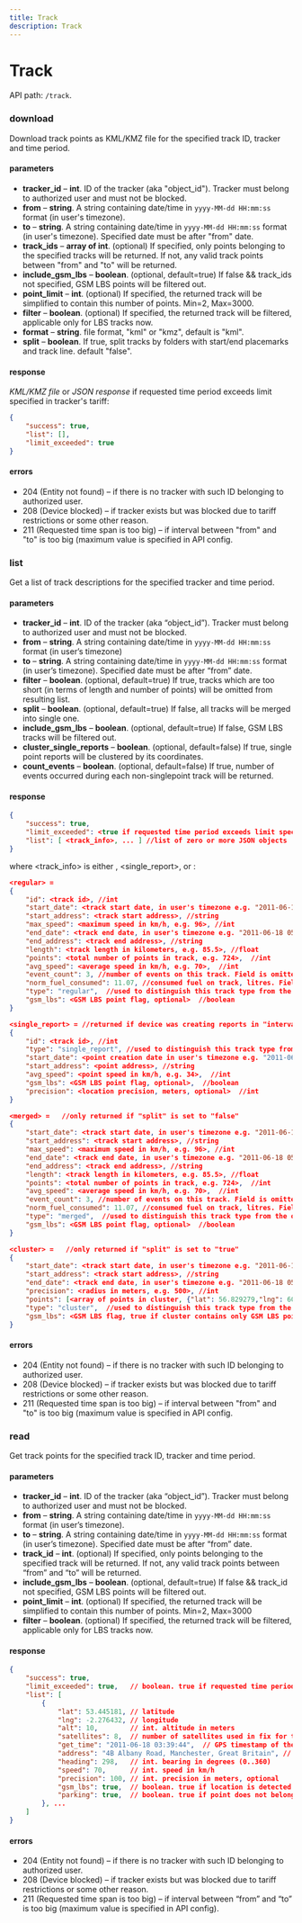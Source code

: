 ```yaml
---
title: Track
description: Track
---
```


# Track

API path: `/track`.

### download
Download track points as KML/KMZ file for the specified track ID, tracker and time period.

#### parameters
* **tracker_id** – **int**. ID of the tracker (aka "object_id"). Tracker must belong to authorized user and must not be blocked.
* **from** – **string**. A string containing date/time in `yyyy-MM-dd HH:mm:ss` format (in user's timezone).
* **to** – **string**. A string containing date/time in `yyyy-MM-dd HH:mm:ss` format (in user's timezone). Specified date must be after "from" date.
* **track_ids** – **array of int**. (optional) If specified, only points belonging to the specified tracks will be returned. If not, any valid track points between "from" and "to" will be returned.
* **include_gsm_lbs** – **boolean**. (optional, default=true) If false && track_ids not specified, GSM LBS points will be filtered out.
* **point_limit** – **int**. (optional) If specified, the returned track will be simplified to contain this number of points. Min=2, Max=3000.
* **filter** – **boolean**. (optional) If specified, the returned track will be filtered, applicable only for LBS tracks now.
* **format** – **string**. file format, "kml" or "kmz", default is "kml".
* **split** – **boolean**. If true, split tracks by folders with start/end placemarks and track line. default "false".

#### response
_KML/KMZ file_ or _JSON response_ if requested time period exceeds limit specified in tracker's tariff:
```json
{ 
    "success": true, 
    "list": [], 
    "limit_exceeded": true 
}
```

#### errors
*   204 (Entity not found) – if there is no tracker with such ID belonging to authorized user.
*   208 (Device blocked) – if tracker exists but was blocked due to tariff restrictions or some other reason.
*   211 (Requested time span is too big) – if interval between "from" and "to" is too big (maximum value is specified in API config.

### list
Get a list of track descriptions for the specified tracker and time period.

#### parameters
* **tracker_id** – **int**. ID of the tracker (aka “object_id”). Tracker must belong to authorized user and must not be blocked.
* **from** – **string**. A string containing date/time in `yyyy-MM-dd HH:mm:ss` format (in user’s timezone)
* **to** – **string**. A string containing date/time in `yyyy-MM-dd HH:mm:ss` format (in user’s timezone). Specified date must be after “from” date.
* **filter** – **boolean**. (optional, default=true) If true, tracks which are too short (in terms of length and number of points) will be omitted from resulting list.
* **split** – **boolean**. (optional, default=true) If false, all tracks will be merged into single one.
* **include_gsm_lbs** – **boolean**. (optional, default=true) If false, GSM LBS tracks will be filtered out.
* **cluster_single_reports** – **boolean**. (optional, default=false) If true, single point reports will be clustered by its coordinates.
* **count_events** – **boolean**. (optional, default=false) If true, number of events occurred during each non-singlepoint track will be returned.

#### response
```json
{
    "success": true,
    "limit_exceeded": <true if requested time period exceeds limit specified in tracker's tariff>, //boolean
    "list": [ <track_info>, ... ] //list of zero or more JSON objects
}
```
where <track_info> is either <regular>, <single_report>, <merged> or <cluster>:
```json
<regular> =
{
    "id": <track id>, //int
    "start_date": <track start date, in user's timezone e.g. "2011-06-18 03:39:44">,  //string
    "start_address": <track start address>, //string
    "max_speed": <maximum speed in km/h, e.g. 96>, //int
    "end_date": <track end date, in user's timezone e.g. "2011-06-18 05:18:36">,  //string
    "end_address": <track end address>, //string
    "length": <track length in kilometers, e.g. 85.5>, //float
    "points": <total number of points in track, e.g. 724>,  //int
    "avg_speed": <average speed in km/h, e.g. 70>,  //int
    "event_count": 3, //number of events on this track. Field is omitted if "count_events" is "false"
    "norm_fuel_consumed": 11.07, //consumed fuel on track, litres. Field is omitted if no vehicle binded to tracker or no normAvgFuelConsumption defined in vehicle
    "type": "regular",  //used to distinguish this track type from the others,
    "gsm_lbs": <GSM LBS point flag, optional>  //boolean
}

<single_report> = //returned if device was creating reports in "interval" mode (e.g. M7 tracker in interval mode)
{
    "id": <track id>, //int
    "type": "single_report", //used to distinguish this track type from the others
    "start_date": <point creation date in user's timezone e.g. "2011-06-16 15:35:01">,
    "start_address": <point address>, //string
    "avg_speed": <point speed in km/h, e.g. 34>,  //int
    "gsm_lbs": <GSM LBS point flag, optional>,  //boolean
    "precision": <location precision, meters, optional>  //int
}

<merged> =   //only returned if "split" is set to "false"
{
    "start_date": <track start date, in user's timezone e.g. "2011-06-18 03:39:44">,  //string
    "start_address": <track start address>, //string
    "max_speed": <maximum speed in km/h, e.g. 96>, //int
    "end_date": <track end date, in user's timezone e.g. "2011-06-18 05:18:36">,  //string
    "end_address": <track end address>, //string
    "length": <track length in kilometers, e.g. 85.5>, //float
    "points": <total number of points in track, e.g. 724>,  //int
    "avg_speed": <average speed in km/h, e.g. 70>,  //int
    "event_count": 3, //number of events on this track. Field is omitted if "count_events" is "false"
    "norm_fuel_consumed": 11.07, //consumed fuel on track, litres. Field is omitted if no vehicle binded to tracker or no normAvgFuelConsumption defined in vehicle
    "type": "merged",  //used to distinguish this track type from the others,
    "gsm_lbs": <GSM LBS point flag, optional>  //boolean
}

<cluster> =   //only returned if "split" is set to "true"
{
    "start_date": <track start date, in user's timezone e.g. "2011-06-18 03:39:44">,  //string
    "start_address": <track start address>, //string
    "end_date": <track end date, in user's timezone e.g. "2011-06-18 05:18:36">,  //string
    "precision": <radius in meters, e.g. 500>, //int
    "points": [<array of points in cluster, {"lat": 56.829279,"lng": 60.597123}>],  //array of points
    "type": "cluster",  //used to distinguish this track type from the others,
    "gsm_lbs": <GSM LBS flag, true if cluster contains only GSM LBS points>  //boolean
}
```

#### errors
*   204 (Entity not found) – if there is no tracker with such ID belonging to authorized user.
*   208 (Device blocked) – if tracker exists but was blocked due to tariff restrictions or some other reason.
*   211 (Requested time span is too big) – if interval between "from" and "to" is too big (maximum value is specified in API config.

### read
Get track points for the specified track ID, tracker and time period.

#### parameters
* **tracker_id** – **int**. ID of the tracker (aka “object_id”). Tracker must belong to authorized user and must not be blocked.
* **from** – **string**. A string containing date/time in `yyyy-MM-dd HH:mm:ss` format (in user’s timezone).
* **to** – **string**. A string containing date/time in `yyyy-MM-dd HH:mm:ss` format (in user’s timezone). Specified date must be after “from” date.
* **track_id** – **int**. (optional) If specified, only points belonging to the specified track will be returned. If not, any valid track points between “from” and “to” will be returned.
* **include_gsm_lbs** – **boolean**. (optional, default=true) If false && track_id not specified, GSM LBS points will be filtered out.
* **point_limit** – **int**. (optional) If specified, the returned track will be simplified to contain this number of points. Min=2, Max=3000
* **filter** – **boolean**. (optional) If specified, the returned track will be filtered, applicable only for LBS tracks now.

#### response
```json
{
    "success": true,
    "limit_exceeded": true,   // boolean. true if requested time period exceeds limit specified in tracker's tariff
    "list": [
        {
            "lat": 53.445181, // latitude
            "lng": -2.276432, // longitude
            "alt": 10,        // int. altitude in meters
            "satellites": 8,  // number of satellites used in fix for this point
            "get_time": "2011-06-18 03:39:44",  // GPS timestamp of the point, in user's timezone
            "address": "4B Albany Road, Manchester, Great Britain", // string. point address. "" if no addresss was recorded
            "heading": 298,   // int. bearing in degrees (0..360)
            "speed": 70,      // int. speed in km/h
            "precision": 100, // int. precision in meters, optional
            "gsm_lbs": true,  // boolean. true if location is detected by GSM LBS, optional
            "parking": true,  // boolean. true if point does not belongs to track, optional
        }, ...
    ]
}
```

#### errors
*   204 (Entity not found) – if there is no tracker with such ID belonging to authorized user.
*   208 (Device blocked) – if tracker exists but was blocked due to tariff restrictions or some other reason.
*   211 (Requested time span is too big) – if interval between “from” and “to” is too big (maximum value is specified in API config).
